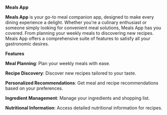**Meals App**

**Meals App** is your go-to meal companion app, designed to make every dining experience a delight.
Whether you're a culinary enthusiast or someone simply looking for convenient meal solutions, Meals
App has you covered.
From planning your weekly meals to discovering new recipes.
Meals App offers a comprehensive suite of features to satisfy all your gastronomic desires.

**Features**

**Meal Planning**: Plan your weekly meals with ease.

**Recipe Discovery**: Discover new recipes tailored to your taste.

**Personalized Recommendations**: Get meal and recipe recommendations based on your preferences.

**Ingredient Management**: Manage your ingredients and shopping list.

**Nutritional Information**: Access detailed nutritional information for recipes.
